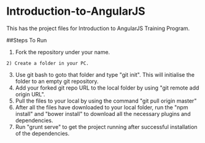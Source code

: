 # Introduction-to-AngularJS
This has the project files for Introduction to AngularJS Training Program.

##Steps To Run

1) Fork the repository under your name.
```
2) Create a folder in your PC.
```
3) Use git bash to goto that folder and type "git init". This will initialise the folder to an empty git repository.
4) Add your forked git repo URL to the local folder by using "git remote add origin URL".
5) Pull the files to your local by using the command "git pull origin master"
6) After all the files have downloaded to your local folder, run the "npm install" and "bower install" to download all the necessary plugins and dependencies.
7) Run "grunt serve" to get the project running after successful installation of the dependencies.

